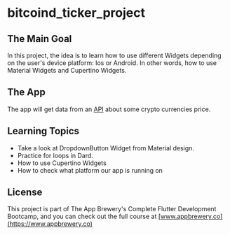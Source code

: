# bitcoind_ticker_project

## The Main Goal

In this project, the idea is to learn how to use different Widgets depending on the user's device platform: Ios or Android. In other words, how to use Material Widgets and Cupertino Widgets.

## The App

The app will get data from an [API](https://rest.coinapi.io) about some crypto currencies price. 

## Learning Topics

* Take a look at DropdownButton Widget from Material design.
* Practice for loops in Dard.
* How to use Cupertino Widgets
* How to check what platform our app is running on

## License

This project is part of The App Brewery's Complete Flutter Development Bootcamp, and you can check out the full course at [www.appbrewery.co](https://www.appbrewery.co)
